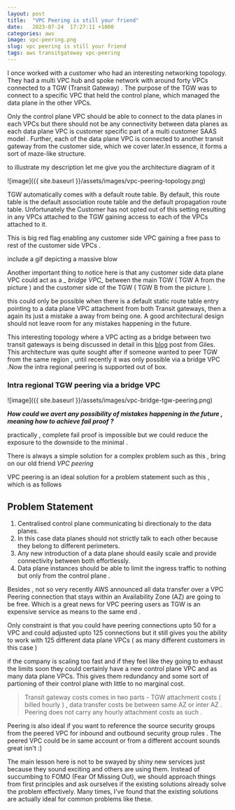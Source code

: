 ```yaml
---
layout: post
title:  "VPC Peering is still your friend"
date:   2023-07-24  17:27:11 +1000
categories: aws
image: vpc-peering.png
slug: vpc peering is still your friend
tags: aws transitgateway vpc-peering
---
```


I once worked with a customer who had an interesting networking topology. They had a multi VPC hub and spoke network with around forty VPCs connected to a TGW (Transit Gateway) . The purpose of the TGW was to connect to a specific VPC that held the control plane, which managed the data plane in the other VPCs. 

Only the control plane VPC should be able to connect to the data planes in each VPCs but there should not be any connectivity between data planes as each data plane VPC is customer specific part of a multi customer SAAS model . Further, each of the data plane VPC is connected to another transit gateway from the customer side, which we cover later.In essence, it forms a sort of maze-like structure.

to illustrate my description let me give you the architecture diagram of it 

![image]({{ site.baseurl }}/assets/images/vpc-peering-topology.png)

TGW automatically comes with a default route table. By default, this route table is the default association route table and the default propagation route table. Unfortunately the Customer has not opted out of this setting resulting in any VPCs attached to the TGW gaining access to each of the VPCs attached to it. 

This is big red flag enabling any customer side VPC gaining a free pass to rest of the customer side VPCs . 

include a gif depicting a massive blow 

Another important thing to notice here is that any customer side data plane VPC could act as a *_ bridge VPC_* between the main TGW ( TGW A from the picture ) and the customer side of the TGW ( TGW B from the picture ). 

this could only be possible when there is a default static route table entry pointing to a data plane VPC attachment from both Transit gateways, then a again its just a mistake a away from being one. A good architectural design should not leave room for any mistakes happening in the future.

This interesting topology where a VPC acting as a bridge between two transit gateways is being discussed in detail in this  [blog](https://www.gilles.cloud/2019/12/aws-transitive-routing-with-transit.html) post from Giles. This architecture was quite sought after if someone wanted to peer TGW from the same region , until recently it was only possible via a bridge VPC .Now the intra regional peering is supported out of box. 

### Intra regional TGW peering via a bridge VPC

![image]({{ site.baseurl }}/assets/images/vpc-bridge-tgw-peering.png)




***How could we avert any possibility of mistakes happening in the future , meaning how to achieve fail proof ?***

practically , complete fail proof is impossible but we could reduce the exposure to the downside to the minimal . 

There is always a simple solution for a complex problem such as this , bring on our old friend *VPC peering*

VPC peering is an ideal solution for a problem statement such as this , which is as follows  

## Problem Statement

1. Centralised control plane communicating bi directionaly to the data planes. 
2. In this case data planes should not strictly talk to each other because they belong to different perimeters.
3. Any new introduction of a data plane should easily scale and provide connectivity between both effortlessly. 
4. Data plane instances should be able to limit the ingress traffic to nothing but only from the control plane .

Besides , not so very recently AWS announced all data transfer over a VPC Peering connection that stays within an Availability Zone (AZ) are going to be free. Which is a great news for VPC peering users as TGW is an expensive service as means to the same end . 

Only constraint is that you could have peering connections upto 50 for a VPC and could adjusted upto 125 connections but it still gives you the ability to work with 125 different data plane VPCs ( as many different customers in this case )

if the company is scaling too fast and if they feel like they going to exhaust the limits soon they could certainly have a new control plane VPC and as many data plane VPCs. This gives them redundancy and some sort of partioning of their control plane with little to no marginal cost. 

> Transit gateway costs comes in two parts - TGW attachment costs ( billed hourly ) , data transfer costs be between same AZ or inter AZ . Peering does not carry any hourly attachment costs as such .

Peering is also ideal if you want to reference the source security groups from the peered VPC for inbound and outbound security group rules . The peered VPC could be in same account or from a different account sounds great isn't :) 



The main lesson here is not to be swayed by shiny new services just because they sound exciting and others are using them. Instead of succumbing to FOMO (Fear Of Missing Out), we should approach things from first principles and ask ourselves if the existing solutions already solve the problem effectively. Many times, I've found that the existing solutions are actually ideal for common problems like these.